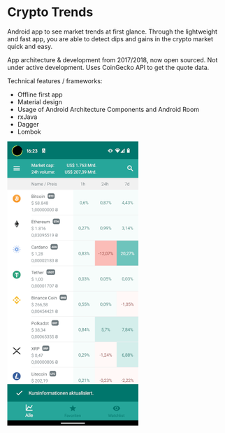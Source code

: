 # Crypto Trends

Android app to see market trends at first glance. Through the lightweight and fast app, you are able to detect dips and gains in the crypto market quick and easy.

App architecture & development from 2017/2018, now open sourced. Not under active development. Uses CoinGecko API to get the quote data.

Technical features / frameworks:

- Offline first app
- Material design
- Usage of Android Architecture Components and Android Room
- rxJava
- Dagger
- Lombok

![screenshot-1.12](/screenshot-1.12.png)
